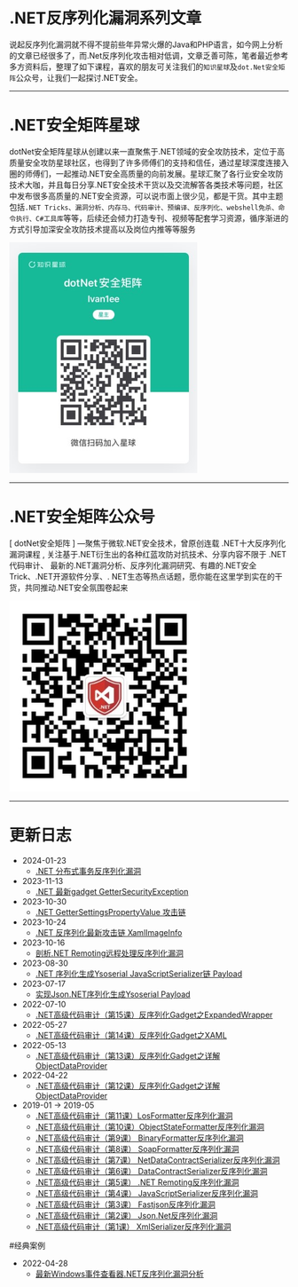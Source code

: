 # .NET反序列化漏洞系列文章

说起反序列化漏洞就不得不提前些年异常火爆的Java和PHP语言，如今网上分析的文章已经很多了，而.Net反序列化攻击相对低调，文章乏善可陈，笔者最近参考多方资料后，整理了如下课程，喜欢的朋友可关注我们的```知识星球```及```dot.Net安全矩阵```公众号，让我们一起探讨.NET安全。

---
# .NET安全矩阵星球

dotNet安全矩阵星球从创建以来一直聚焦于.NET领域的安全攻防技术，定位于高质量安全攻防星球社区，也得到了许多师傅们的支持和信任，通过星球深度连接入圈的师傅们，一起推动.NET安全高质量的向前发展。星球汇聚了各行业安全攻防技术大咖，并且每日分享.NET安全技术干货以及交流解答各类技术等问题，社区中发布很多高质量的.NET安全资源，可以说市面上很少见，都是干货。其中主题包括```.NET Tricks、漏洞分析、内存马、代码审计、预编译、反序列化、webshell免杀、命令执行、C#工具库```等等，后续还会倾力打造专刊、视频等配套学习资源，循序渐进的方式引导加深安全攻防技术提高以及岗位内推等等服务

![](zsxq2.jpg)

---
# .NET安全矩阵公众号

[ dotNet安全矩阵 ] —聚焦于微软.NET安全技术，曾原创连载 .NET十大反序列化漏洞课程 , 关注基于.NET衍生出的各种红蓝攻防对抗技术、分享内容不限于 .NET代码审计、 最新的.NET漏洞分析、反序列化漏洞研究、有趣的.NET安全Trick、.NET开源软件分享、. NET生态等热点话题，愿你能在这里学到实在的干货，共同推动.NET安全氛围卷起来

![](gzh.jpg)

---
# 更新日志

- 2024-01-23 
  - [.NET 分布式事务反序列化漏洞](https://mp.weixin.qq.com/s/lx_kB88cPdYY_rfJZY8kwA)
- 2023-11-13 
  - [.NET 最新gadget GetterSecurityException](https://mp.weixin.qq.com/s/ivfydAeyX20dW3NNu74cpw)
- 2023-10-30 
  - [.NET GetterSettingsPropertyValue 攻击链](https://mp.weixin.qq.com/s/8Eb1H_PfLjkkunpXyz6Qqw)
- 2023-10-24 
  - [.NET 反序列化最新攻击链 XamlImageInfo](https://mp.weixin.qq.com/s/E6RRQr7SjAWJSGTnSK_RXw)
- 2023-10-16 
  - [剖析.NET Remoting远程处理反序列化漏洞](https://mp.weixin.qq.com/s/273MsjjbrGr4Ve3J3uI-Tw)
- 2023-08-30 
  - [.NET 序列化生成Ysoserial JavaScriptSerializer链 Payload](https://mp.weixin.qq.com/s/N-8uhhgbvv66kJFBMjRghQ)
- 2023-07-17 
  - [实现Json.NET序列化生成Ysoserial Payload](https://mp.weixin.qq.com/s/wldhQ6vhYSg-RBjy7v0aMQ)
- 2022-07-10 
  - [.NET高级代码审计（第15课）反序列化Gadget之ExpandedWrapper](https://mp.weixin.qq.com/s/9PzATv9AS6UbQK4RUhvzQw)
- 2022-05-27
  - [.NET高级代码审计（第14课）反序列化Gadget之XAML](https://mp.weixin.qq.com/s/8fQNU7i6nqB1kHuL_hhUDw)
- 2022-05-13
  - [.NET高级代码审计（第13课）反序列化Gadget之详解ObjectDataProvider](https://mp.weixin.qq.com/s/IcFnCSN8aCkcWg7HKrLO8g)
- 2022-04-22
  - [.NET高级代码审计（第12课）反序列化Gadget之详解ObjectDataProvider](https://mp.weixin.qq.com/s/sHKR0zlW2CsphGAmv3_KVA)
- 2019-01 -> 2019-05
  - [.NET高级代码审计（第11课）LosFormatter反序列化漏洞](https://mp.weixin.qq.com/s?__biz=MzUyOTc3NTQ5MA==&mid=2247484611&idx=1&sn=9a42e5549d4ffca2bba69d440552742d&chksm=fa5aaa2ecd2d2338863416bc51e8d3f9022e20070fd4853f30995d440b13dc3920b485f5487c#rd)
  - [.NET高级代码审计（第10课）ObjectStateFormatter反序列化漏洞](https://mp.weixin.qq.com/s?__biz=MzUyOTc3NTQ5MA==&mid=2247484610&idx=1&sn=b74ddabee3bbdcb398b99e75dcbf4766&chksm=fa5aaa2fcd2d23394c0165103ea7e3c69e4031bfcb7258b9029941b208e80e73a77926290bc2#rd)
  - [.NET高级代码审计（第9课） BinaryFormatter反序列化漏洞](https://mp.weixin.qq.com/s?__biz=MzUyOTc3NTQ5MA==&mid=2247484609&idx=1&sn=6fbee63bf44616fa7ad8bfca15bd55f6&chksm=fa5aaa2ccd2d233a19349afde3144073d13573b4481e80aa79bbcaf4a220063d0cc9d6060525#rd)
  - [.NET高级代码审计（第8课） SoapFormatter反序列化漏洞](https://mp.weixin.qq.com/s?__biz=MzUyOTc3NTQ5MA==&mid=2247484608&idx=1&sn=8c11cdfa296856575ae758db76db78bc&chksm=fa5aaa2dcd2d233b702afe07a4dfeceec3059757ad0737ac506a648561e1b68ed9ac2d385f61#rd)
  - [.NET高级代码审计（第7课） NetDataContractSerializer反序列化漏洞](https://mp.weixin.qq.com/s?__biz=MzUyOTc3NTQ5MA==&mid=2247484525&idx=1&sn=e6570b210cac88b4cdda2edd5a9805a0&chksm=fa5aaa80cd2d2396f68d3c83365f318c5614a596edce45c0fa611c84c4e5190abe5b59439fa6#rd)
  - [.NET高级代码审计（第6课） DataContractSerializer反序列化漏洞](https://mp.weixin.qq.com/s?__biz=MzUyOTc3NTQ5MA==&mid=2247484502&idx=1&sn=eb4e846cb7735d8d15c6e590bfe91272&chksm=fa5aaabbcd2d23adb6d3fe4d2b52c8ee8c14a31c6d3f2a912a862e058ea137b3500939bda742#rd)
  - [.NET高级代码审计（第5课） .NET Remoting反序列化漏洞](https://mp.weixin.qq.com/s?__biz=MzUyOTc3NTQ5MA==&mid=2247484477&idx=1&sn=5dfff6ae438b1921dd246aee64aeb70f&chksm=fa5aaad0cd2d23c63cbdb9573d0dd8cc644c31d3f9944ef106abf507c1372a604ebba7fc34ac#rd)
  - [.NET高级代码审计（第4课） JavaScriptSerializer反序列化漏洞](https://mp.weixin.qq.com/s?__biz=MzUyOTc3NTQ5MA==&mid=2247484438&idx=1&sn=8f4ccb0e38cb6caa0af5ce11c25c4b8d&chksm=fa5aaafbcd2d23ed1140b9b6876e43bb52bf70fe62718ee7f613a74d155b439277a879e5bb31#rd)
  - [.NET高级代码审计（第3课） Fastjson反序列化漏洞](https://mp.weixin.qq.com/s?__biz=MzUyOTc3NTQ5MA==&mid=2247484373&idx=1&sn=10c80ece04ab280dee39be5e31a534e9&chksm=fa5aad38cd2d242e031b71c5d51e940a9a6d45c888054d43575f5f1437a4ffeeede473d997e5#rd)
  - [.NET高级代码审计（第2课） Json.Net反序列化漏洞](https://mp.weixin.qq.com/s?__biz=MzUyOTc3NTQ5MA==&mid=2247484349&idx=1&sn=8b2786bee0cf290b0bc23e140cd093d0&chksm=fa5aad50cd2d24464d83701a02aa54ef393588bd32349e21ec241825a4c9ba73bda3e648ca99#rd)
  - [.NET高级代码审计（第1课） XmlSerializer反序列化漏洞](https://mp.weixin.qq.com/s?__biz=MzUyOTc3NTQ5MA==&mid=2247484252&idx=1&sn=2ca29a090b548f8d5617138a6bce7dea&chksm=fa5aadb1cd2d24a76c7ac24336c750fb21bf91a39e8c1fd3a55299ef20b435b037e26cfbb352&token=263427717&lang=zh_CN#rd)
 
 #经典案例
 
- 2022-04-28 
  - [最新Windows事件查看器.NET反序列化漏洞分析](https://mp.weixin.qq.com/s/A7Z720lavhNSjlNNc3nzng)
